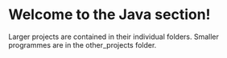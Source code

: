 <h1>Welcome to the Java section!</h1>
<p>Larger projects are contained in their individual folders. Smaller programmes are in the other_projects folder.</p>
